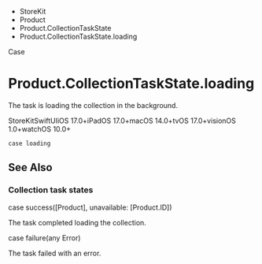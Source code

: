 

- StoreKit
- Product
- Product.CollectionTaskState
-  Product.CollectionTaskState.loading 

Case

# Product.CollectionTaskState.loading

The task is loading the collection in the background.

StoreKitSwiftUIiOS 17.0+iPadOS 17.0+macOS 14.0+tvOS 17.0+visionOS 1.0+watchOS 10.0+

``` source
case loading
```

## See Also

### Collection task states

case success([Product], unavailable: [Product.ID])

The task completed loading the collection.

case failure(any Error)

The task failed with an error.

